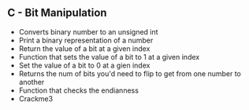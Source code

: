 ## C - Bit Manipulation

* Converts binary number to an unsigned int
* Print a binary representation of a number
* Return the value of a bit at a given index
* Function that sets the value of a bit to 1 at a given index
* Set the value of a bit to 0 at a gien index
* Returns the num of bits you'd need to flip to get from one number to another
* Function that checks the endianness
* Crackme3